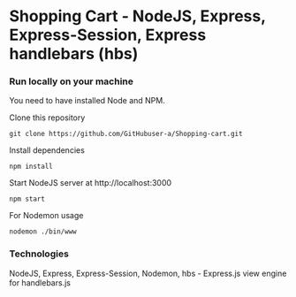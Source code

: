 # Shopping Cart - NodeJS, Express, Express-Session, Express handlebars (hbs)

### Run locally on your machine
You need to have installed Node and NPM.

Clone this repository
``` shell
git clone https://github.com/GitHubuser-a/Shopping-cart.git
```

Install dependencies
``` shell
npm install
```

Start NodeJS server at http://localhost:3000
``` shell
npm start
```

For Nodemon usage
``` shell
nodemon ./bin/www
```

### Technologies
NodeJS, Express, Express-Session, Nodemon, hbs - Express.js view engine for handlebars.js

